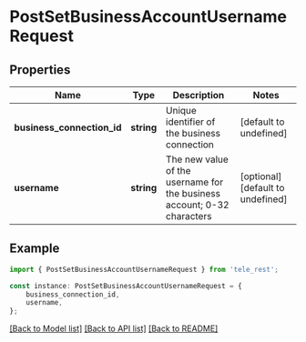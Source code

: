 # PostSetBusinessAccountUsernameRequest


## Properties

Name | Type | Description | Notes
------------ | ------------- | ------------- | -------------
**business_connection_id** | **string** | Unique identifier of the business connection | [default to undefined]
**username** | **string** | The new value of the username for the business account; 0-32 characters | [optional] [default to undefined]

## Example

```typescript
import { PostSetBusinessAccountUsernameRequest } from 'tele_rest';

const instance: PostSetBusinessAccountUsernameRequest = {
    business_connection_id,
    username,
};
```

[[Back to Model list]](../README.md#documentation-for-models) [[Back to API list]](../README.md#documentation-for-api-endpoints) [[Back to README]](../README.md)
